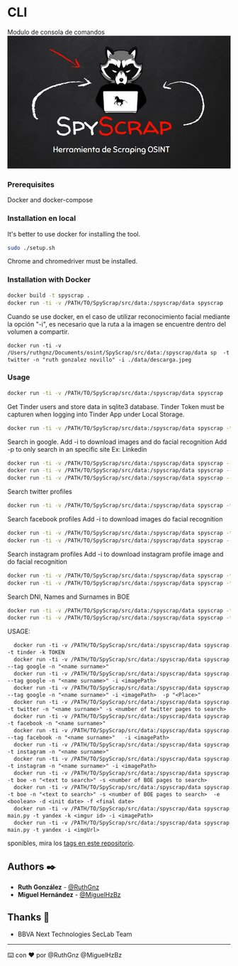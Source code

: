 # CLI

Modulo de consola de comandos
![alt text](./SpyScrap.png)


### Prerequisites

Docker and docker-compose


### Installation en local

It's better to use docker for installing the tool.
```bash
sudo ./setup.sh
```
Chrome and chromedriver must be installed.


### Installation with Docker
```bash
docker build -t spyscrap .
docker run -ti -v /PATH/TO/SpyScrap/src/data:/spyscrap/data spyscrap  [options]
```
Cuando se use docker, en el caso de utilizar reconocimiento facial mediante la opción "-i", es necesario que la ruta a la imagen se encuentre dentro del volumen a compartir.
```
docker run -ti -v /Users/ruthgnz/Documents/osint/SpyScrap/src/data:/spyscrap/data sp  -t twitter -n "ruth gonzalez novillo" -i ./data/descarga.jpeg
```

### Usage

```bash
docker run -ti -v /PATH/TO/SpyScrap/src/data:/spyscrap/data spyscrap  [options]
```

Get Tinder users and store data in sqlite3 database. Tinder Token must be capturen when logging into Tinder App under Local Storage.
```bash
docker run -ti -v /PATH/TO/SpyScrap/src/data:/spyscrap/data spyscrap -t tinder -k TOKEN		
```

Search in google.
Add -i to download images and do facial recognition
Add -p to only search in an specific site Ex: Linkedin

```bash
docker run -ti -v /PATH/TO/SpyScrap/src/data:/spyscrap/data spyscrap --tag google -n "<name surname>"
docker run -ti -v /PATH/TO/SpyScrap/src/data:/spyscrap/data spyscrap --tag google -n "<name surname>" -i <imagePath>
docker run -ti -v /PATH/TO/SpyScrap/src/data:/spyscrap/data spyscrap --tag google -n "<name surname>" -i <imagePath>	-p "<Place>"
```

Search twitter profiles
```bash
docker run -ti -v /PATH/TO/SpyScrap/src/data:/spyscrap/data spyscrap -t twitter -n "<name surname>" -s <number of twitter pages to search>		
```																					

Search facebook profiles
Add -i to download images do facial recognition		
```bash
docker run -ti -v /PATH/TO/SpyScrap/src/data:/spyscrap/data spyscrap -t facebook -n "<name surname>"
docker run -ti -v /PATH/TO/SpyScrap/src/data:/spyscrap/data spyscrap --tag facebook -n "<name surname>"	-i <imagePath>			
```

Search instagram profiles
Add -i to download instagram profile image and do facial recognition
```bash
docker run -ti -v /PATH/TO/SpyScrap/src/data:/spyscrap/data spyscrap -t instagram -n "<name surname>"
docker run -ti -v /PATH/TO/SpyScrap/src/data:/spyscrap/data spyscrap -t instagram -n "<name surname>" -i <imagePath>			
```

Search DNI, Names and Surnames in BOE
```bash
docker run -ti -v /PATH/TO/SpyScrap/src/data:/spyscrap/data spyscrap -t boe -n "<text to search>" -s <number of BOE pages to search>
docker run -ti -v /PATH/TO/SpyScrap/src/data:/spyscrap/data spyscrap -t boe -n "<text to search>" -s <number of BOE pages to search>	-e <boolean> -d <init date> -f <final date>			
```

USAGE:
```  docker run -ti -v /PATH/TO/SpyScrap/src/data:/spyscrap/data spyscrap [options]
  docker run -ti -v /PATH/TO/SpyScrap/src/data:/spyscrap/data spyscrap -t tinder -k TOKEN			
  docker run -ti -v /PATH/TO/SpyScrap/src/data:/spyscrap/data spyscrap --tag google -n "<name surname>"		
  docker run -ti -v /PATH/TO/SpyScrap/src/data:/spyscrap/data spyscrap --tag google -n "<name surname>" -i <imagePath>								
  docker run -ti -v /PATH/TO/SpyScrap/src/data:/spyscrap/data spyscrap --tag google -n "<name surname>" -i <imagePath>	-p "<Place>"								
  docker run -ti -v /PATH/TO/SpyScrap/src/data:/spyscrap/data spyscrap -t twitter -n "<name surname>" -s <number of twitter pages to search>						
  docker run -ti -v /PATH/TO/SpyScrap/src/data:/spyscrap/data spyscrap -t facebook -n "<name surname>"											
  docker run -ti -v /PATH/TO/SpyScrap/src/data:/spyscrap/data spyscrap --tag facebook -n "<name surname>"	-i <imagePath>								
  docker run -ti -v /PATH/TO/SpyScrap/src/data:/spyscrap/data spyscrap -t instagram -n "<name surname>"												
  docker run -ti -v /PATH/TO/SpyScrap/src/data:/spyscrap/data spyscrap -t instagram -n "<name surname>" -i <imagePath> 											
  docker run -ti -v /PATH/TO/SpyScrap/src/data:/spyscrap/data spyscrap -t boe -n "<text to search>" -s <number of BOE pages to search>
  docker run -ti -v /PATH/TO/SpyScrap/src/data:/spyscrap/data spyscrap -t boe -n "<text to search>" -s <number of BOE pages to search>	-e <boolean> -d <init date> -f <final date>
  docker run -ti -v /PATH/TO/SpyScrap/src/data:/spyscrap/data spyscrap main.py -t yandex -k <imgur id> -i <imagePath>
  docker run -ti -v /PATH/TO/SpyScrap/src/data:/spyscrap/data spyscrap main.py -t yandex -i <imgUrl>
  ```
sponibles, mira los [tags en este repositorio](https://github.com/tu/proyecto/tags).

## Authors ✒️

* **Ruth González** - [@RuthGnz](https://twitter.com/RuthGnz)
* **Miguel Hernández** -  [@MiguelHzBz](https://twitter.com/MiguelHzBz)


## Thanks 🎁

* BBVA Next Technologies SecLab Team



---
⌨️ con ❤️ por @RuthGnz @MiguelHzBz 
